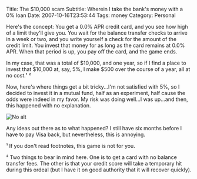 Title: The $10,000 scam
Subtitle: Wherein I take the bank's money with a 0% loan
Date: 2007-10-16T23:53:44
Tags: money
Category: Personal

Here's the concept: You get a 0.0% APR credit card, and you see how high of
a limit they'll give you. You wait for the balance transfer checks to 
arrive in a week or two, and you write yourself a check for the amount of 
the credit limit. You invest that money for as long as the card remains at 
0.0% APR. When that period is up, you pay off the card, and the game ends.

In my case, that was a total of $10,000, and one year, 
so if I find a place to invest that $10,000 at, say, 5%, 
I make $500 over the course of a year, all at no cost.&sup1;&nbsp;&sup2;

Now, here's where things get a bit tricky...I'm not satisfied with 5%, 
so I decided to invest it in a mutual fund, half as an experiment, 
half cause the odds were indeed in my favor. My risk was doing well...I was
up...and then, this happened with no explanation.

![No alt]({filename}/images/chrtsrv.gif)

Any ideas out there as to what happened? I still have six months before I 
have to pay Visa back, but nevertheless, this is annoying.

&sup1; If you don't read footnotes, this game is not for you.

&sup2; Two things to bear in mind here. One is to get a card with no balance
transfer fees. The other is that your credit score will take a temporary 
hit during this ordeal (but I have it on good authority that it will 
recover quickly).
